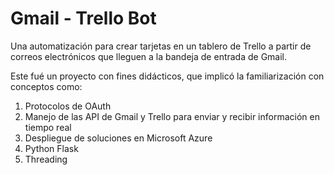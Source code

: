# Gmail - Trello Bot

Una automatización para crear tarjetas en un tablero de Trello a partir de correos electrónicos que lleguen a la bandeja de entrada de Gmail.

Este fué un proyecto con fines didácticos, que implicó la familiarización con conceptos como:
  1. Protocolos de OAuth
  2. Manejo de las API de Gmail y Trello para enviar y recibir información en tiempo real
  3. Despliegue de soluciones en Microsoft Azure
  4. Python Flask
  5. Threading
